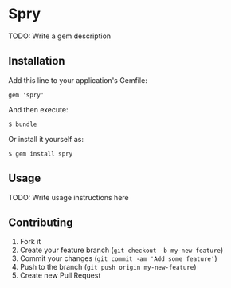 # Spry

TODO: Write a gem description

## Installation

Add this line to your application's Gemfile:

    gem 'spry'

And then execute:

    $ bundle

Or install it yourself as:

    $ gem install spry

## Usage

TODO: Write usage instructions here

## Contributing

1. Fork it
2. Create your feature branch (`git checkout -b my-new-feature`)
3. Commit your changes (`git commit -am 'Add some feature'`)
4. Push to the branch (`git push origin my-new-feature`)
5. Create new Pull Request
